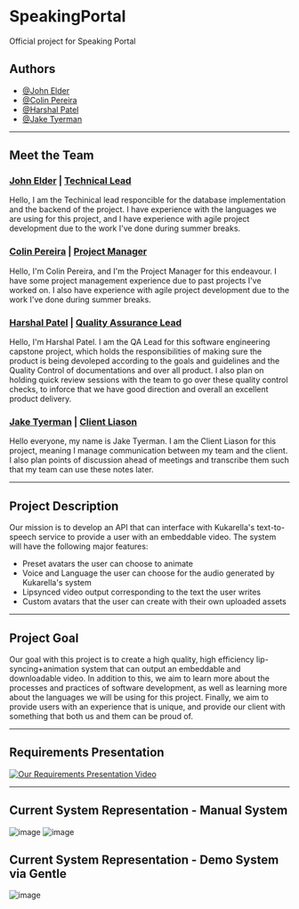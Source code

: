 # SpeakingPortal
Official project for Speaking Portal

## Authors

- [@John Elder](https://github.com/justchecking)
- [@Colin Pereira](https://github.com/ZuShi0)
- [@Harshal Patel](https://github.com/Harshal609)
- [@Jake Tyerman](https://github.com/jtyrmn)  

<hr>

## Meet the Team

### <u>John Elder</u> | <u>Technical Lead</u>
Hello, I am the Techinical lead responcible for the database implementation and the backend of the project. I have experience with the languages we are using for this project, and I have experience with agile project development due to the work I've done during summer breaks.

### <u>Colin Pereira</u> | <u>Project Manager</u>
Hello, I'm Colin Pereira, and I'm the Project Manager for this endeavour. I have some project management experience due to past projects I've worked on. I also have experience with agile project development due to the work I've done during summer breaks.

### <u>Harshal Patel</u> | <u>Quality Assurance Lead</u>
Hello, I'm Harshal Patel. I am the QA Lead for this software engineering capstone project, which holds the responsibilities of making sure the product is being devoleped according to the goals and guidelines and the Quality Control of documentations and over all product. I also plan on holding quick review sessions with the team to go over these quality control checks, to inforce that we have good direction and overall an excellent product delivery. 

### <u>Jake Tyerman</u> | <u>Client Liason</u>
Hello everyone, my name is Jake Tyerman. I am the Client Liason for this project, meaning I manage communication between my team and the client. I also plan points of discussion ahead of meetings and transcribe them such that my team can use these notes later.

<hr>

## Project Description
Our mission is to develop an API that can interface with Kukarella's text-to-speech service to provide a user with an embeddable video. 
The system will have the following major features:
- Preset avatars the user can choose to animate
- Voice and Language the user can choose for the audio generated by Kukarella's system
- Lipsynced video output corresponding to the text the user writes
- Custom avatars that the user can create with their own uploaded assets

<hr>

## Project Goal
Our goal with this project is to create a high quality, high efficiency lip-syncing+animation system that can output an embeddable and downloadable video. In addition to this, we aim to learn more about the processes and practices of software development, as well as learning more about the languages we will be using for this project. Finally, we aim to provide users with an experience that is unique, and provide our client with something that both us and them can be proud of. 

<hr>

## Requirements Presentation
[![Our Requirements Presentation Video](https://img.youtube.com/vi/XMRiSXsde8I/0.jpg)](https://www.youtube.com/watch?v=XMRiSXsde8I)

<hr>

## Current System Representation - Manual System
![image](https://user-images.githubusercontent.com/77311787/205389196-afd933c9-23f0-42cd-ab1b-0e3241c783bb.png)
![image](https://user-images.githubusercontent.com/77311787/205389453-0f437e97-d5ae-43b5-a1f1-a59116682ba5.png)

## Current System Representation - Demo System via Gentle
![image](https://user-images.githubusercontent.com/77311787/205390000-b01f5ffc-d4d9-4dfc-9c3d-c585cdfc3399.png)

